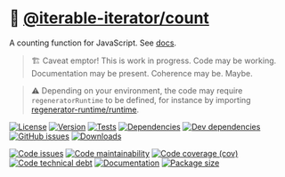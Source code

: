 :sheep: [@iterable-iterator/count](https://iterable-iterator.github.io/count)
==

A counting function for JavaScript.
See [docs](https://iterable-iterator.github.io/count/index.html).

> :building_construction: Caveat emptor! This is work in progress. Code may be
> working. Documentation may be present. Coherence may be. Maybe.

> :warning: Depending on your environment, the code may require
> `regeneratorRuntime` to be defined, for instance by importing
> [regenerator-runtime/runtime](https://www.npmjs.com/package/regenerator-runtime).

[![License](https://img.shields.io/github/license/iterable-iterator/count.svg)](https://raw.githubusercontent.com/iterable-iterator/count/main/LICENSE)
[![Version](https://img.shields.io/npm/v/@iterable-iterator/count.svg)](https://www.npmjs.org/package/@iterable-iterator/count)
[![Tests](https://img.shields.io/github/workflow/status/iterable-iterator/count/ci:test?event=push&label=tests)](https://github.com/iterable-iterator/count/actions/workflows/ci:test.yml?query=branch:main)
[![Dependencies](https://img.shields.io/david/iterable-iterator/count.svg)](https://david-dm.org/iterable-iterator/count)
[![Dev dependencies](https://img.shields.io/david/dev/iterable-iterator/count.svg)](https://david-dm.org/iterable-iterator/count?type=dev)
[![GitHub issues](https://img.shields.io/github/issues/iterable-iterator/count.svg)](https://github.com/iterable-iterator/count/issues)
[![Downloads](https://img.shields.io/npm/dm/@iterable-iterator/count.svg)](https://www.npmjs.org/package/@iterable-iterator/count)

[![Code issues](https://img.shields.io/codeclimate/issues/iterable-iterator/count.svg)](https://codeclimate.com/github/iterable-iterator/count/issues)
[![Code maintainability](https://img.shields.io/codeclimate/maintainability/iterable-iterator/count.svg)](https://codeclimate.com/github/iterable-iterator/count/trends/churn)
[![Code coverage (cov)](https://img.shields.io/codecov/c/gh/iterable-iterator/count/main.svg)](https://codecov.io/gh/iterable-iterator/count)
[![Code technical debt](https://img.shields.io/codeclimate/tech-debt/iterable-iterator/count.svg)](https://codeclimate.com/github/iterable-iterator/count/trends/technical_debt)
[![Documentation](https://iterable-iterator.github.io/count/badge.svg)](https://iterable-iterator.github.io/count/source.html)
[![Package size](https://img.shields.io/bundlephobia/minzip/@iterable-iterator/count)](https://bundlephobia.com/result?p=@iterable-iterator/count)
